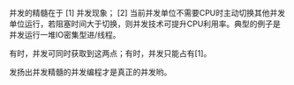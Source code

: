 并发的精髓在于
[1] 并发现象；
[2] 当前并发单位不需要CPU时主动切换其他并发单位运行，若阻塞时间大于切换，则并发技术可提升CPU利用率。典型的例子是并发运行一堆IO密集型进/线程。

有时，并发可同时获取到这两点；有时，并发只能占有[1]。

发扬出并发精髓的并发编程才是真正的并发哟。